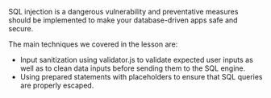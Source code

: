 SQL injection is a dangerous vulnerability and preventative measures should be implemented to make your database-driven apps safe and secure.

The main techniques we covered in the lesson are:

- Input sanitization using validator.js to validate expected user inputs as well as to clean data inputs before sending them to the SQL engine.
- Using prepared statements with placeholders to ensure that SQL queries are properly escaped.
